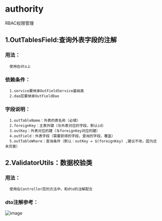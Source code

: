 # authority
RBAC权限管理

## 1.OutTablesField:查询外表字段的注解
### 用法：
      使用在dto上
### 依赖条件：
      1.service要继承OutFieldService基础类
      2.dao层要继承OutFieldDao
### 字段说明：
      1.outTableName：外表的表名称（必填）
      2.foreignKey：主表外键（与外表对应的字段，默认id）
      3.outKey：外表对应的建（与foreignKey对应的建）
      4.outField：外表字段（需要获得的字段，查询的字段，覆盖）
      5.outTableWhere：查询条件（默认：outKey = $(foreignKey) ,建议不改，因为还未完善）
## 2.ValidatorUtils：数据校验类
### 用法：
      使用在Controller层的方法中，和dto的注解配合
### dto注解参考：
![image](https://user-images.githubusercontent.com/33956313/109384125-b279a700-7925-11eb-8dab-03c22dc84e3c.png)

